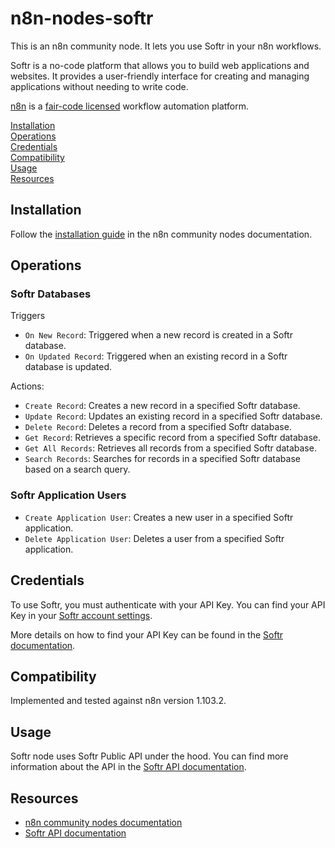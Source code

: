# n8n-nodes-softr

This is an n8n community node. It lets you use Softr in your n8n workflows.

Softr is a no-code platform that allows you to build web applications and websites. It provides a user-friendly interface for creating and managing applications without needing to write code.

[n8n](https://n8n.io/) is a [fair-code licensed](https://docs.n8n.io/reference/license/) workflow automation platform.

[Installation](#installation)  
[Operations](#operations)  
[Credentials](#credentials)  
[Compatibility](#compatibility)  
[Usage](#usage)  
[Resources](#resources)   

## Installation

Follow the [installation guide](https://docs.n8n.io/integrations/community-nodes/installation/) in the n8n community nodes documentation.

## Operations

### Softr Databases

Triggers

* `On New Record`: Triggered when a new record is created in a Softr database.
* `On Updated Record`: Triggered when an existing record in a Softr database is updated.

Actions:

* `Create Record`: Creates a new record in a specified Softr database.
* `Update Record`: Updates an existing record in a specified Softr database.
* `Delete Record`: Deletes a record from a specified Softr database.
* `Get Record`: Retrieves a specific record from a specified Softr database.
* `Get All Records`: Retrieves all records from a specified Softr database.
* `Search Records`: Searches for records in a specified Softr database based on a search query.

### Softr Application Users

* `Create Application User`: Creates a new user in a specified Softr application.
* `Delete Application User`: Deletes a user from a specified Softr application.

## Credentials

To use Softr, you must authenticate with your API Key. You can find your API Key in your [Softr account settings](https://studio.softr.io/user/apisettings).

More details on how to find your API Key can be found in the [Softr documentation](https://docs.softr.io/softr-api/tTFQ5vSAUozj5MsKixMH8C/api-setup-and-endpoints/j1PrTZxt7pv3iZCnZ5Fp19).

## Compatibility

Implemented and tested against n8n version 1.103.2.

## Usage

Softr node uses Softr Public API under the hood. You can find more information about the API in the [Softr API documentation](https://docs.softr.io/softr-api/tTFQ5vSAUozj5MsKixMH8C/softr-database-api/5aZs45abxPkQ4dURKFwRGF).

## Resources

* [n8n community nodes documentation](https://docs.n8n.io/integrations/#community-nodes)
* [Softr API documentation](https://docs.softr.io/softr-api/tTFQ5vSAUozj5MsKixMH8C/softr-database-api/5aZs45abxPkQ4dURKFwRGF)
